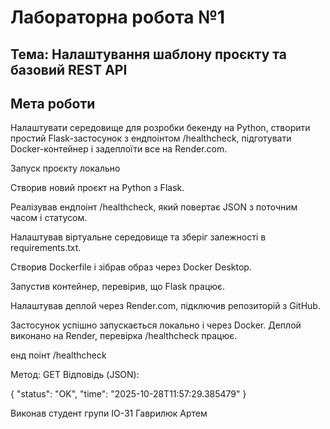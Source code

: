 # Лабораторна робота №1  
## Тема: Налаштування шаблону проєкту та базовий REST API

## Мета роботи
Налаштувати середовище для розробки бекенду на Python, створити простий Flask-застосунок з ендпоінтом /healthcheck, підготувати Docker-контейнер і задеплоїти все на Render.com.


Запуск проєкту локально

Створив новий проєкт на Python з Flask.

Реалізував ендпоінт /healthcheck, який повертає JSON з поточним часом і статусом.

Налаштував віртуальне середовище та зберіг залежності в requirements.txt.

Створив Dockerfile і зібрав образ через Docker Desktop.

Запустив контейнер, перевірив, що Flask працює.

Налаштував деплой через Render.com, підключив репозиторій з GitHub.

Застосунок успішно запускається локально і через Docker.
Деплой виконано на Render, перевірка /healthcheck працює.

енд поінт /healthcheck

Метод: GET
Відповідь (JSON):

{
  "status": "OK",
  "time": "2025-10-28T11:57:29.385479"
}

Виконав студент групи ІО-31 Гаврилюк Артем
